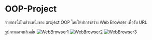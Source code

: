 # OOP-Project
รายการนี้เป็นส่วนหนึ่งของ project OOP โดยให้ทำการสร้าง Web Browser เพื่อรับ URL

รูปภาพแอพพลิเคชั่น
![WebBrowser1](https://user-images.githubusercontent.com/88548302/166293213-370a3546-086e-4ea5-b6bb-8710e9256402.png)
![WebBrowser2](https://user-images.githubusercontent.com/88548302/166293224-51e55260-2609-477f-9b27-d4e3a8ac5a9d.png)
![WebBrowser3](https://user-images.githubusercontent.com/88548302/166293232-615a7b6b-c587-4729-962c-d6ade4c7660e.png)
